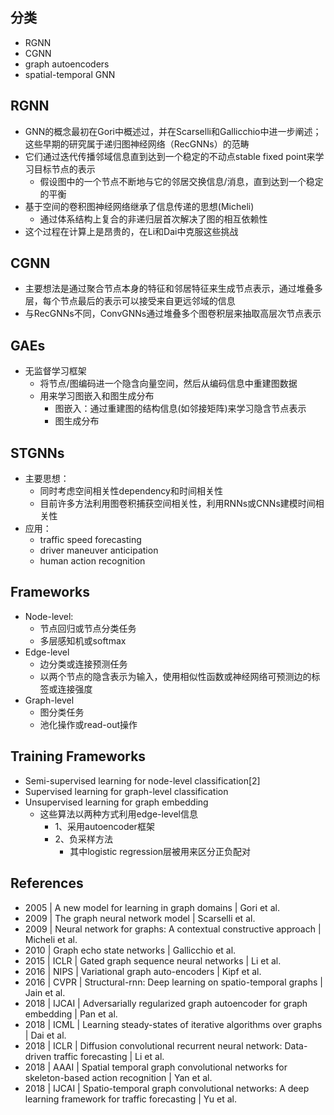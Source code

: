 ## 分类
- RGNN
- CGNN
- graph autoencoders
- spatial-temporal GNN

## RGNN
- GNN的概念最初在Gori中概述过，并在Scarselli和Gallicchio中进一步阐述；这些早期的研究属于递归图神经网络（RecGNNs）的范畴
- 它们通过迭代传播邻域信息直到达到一个稳定的不动点stable fixed point来学习目标节点的表示
	- 假设图中的一个节点不断地与它的邻居交换信息/消息，直到达到一个稳定的平衡
- 基于空间的卷积图神经网络继承了信息传递的思想(Micheli)
	- 通过体系结构上复合的非递归层首次解决了图的相互依赖性
- 这个过程在计算上是昂贵的，在Li和Dai中克服这些挑战

## CGNN
- 主要想法是通过聚合节点本身的特征和邻居特征来生成节点表示，通过堆叠多层，每个节点最后的表示可以接受来自更远邻域的信息
- 与RecGNNs不同，ConvGNNs通过堆叠多个图卷积层来抽取高层次节点表示

## GAEs
- 无监督学习框架
	- 将节点/图编码进一个隐含向量空间，然后从编码信息中重建图数据
	- 用来学习图嵌入和图生成分布
		- 图嵌入：通过重建图的结构信息(如邻接矩阵)来学习隐含节点表示
		- 图生成分布

## STGNNs 
- 主要思想：
	- 同时考虑空间相关性dependency和时间相关性
	- 目前许多方法利用图卷积捕获空间相关性，利用RNNs或CNNs建模时间相关性
- 应用：
	- traffic speed forecasting
	- driver maneuver anticipation
	- human action recognition

## Frameworks
- Node-level: 
	- 节点回归或节点分类任务
	- 多层感知机或softmax 
- Edge-level 
	- 边分类或连接预测任务
	- 以两个节点的隐含表示为输入，使用相似性函数或神经网络可预测边的标签或连接强度
- Graph-level 
	- 图分类任务
	- 池化操作或read-out操作

## Training Frameworks
- Semi-supervised learning for node-level classification[2] 
- Supervised learning for graph-level classification 
- Unsupervised learning for graph embedding
	- 这些算法以两种方式利用edge-level信息
		- 1、采用autoencoder框架
		- 2、负采样方法
			- 其中logistic regression层被用来区分正负配对


## References
- 2005 | A new model for learning in graph domains | Gori et al.
- 2009 | The graph neural network model | Scarselli et al.
- 2009 | Neural network for graphs: A contextual constructive approach | Micheli et al.
- 2010 | Graph echo state networks | Gallicchio et al.
- 2015 | ICLR | Gated graph sequence neural networks | Li et al.
- 2016 | NIPS | Variational graph auto-encoders | Kipf et al.
- 2016 | CVPR | Structural-rnn: Deep learning on spatio-temporal graphs | Jain et al.
- 2018 | IJCAI | Adversarially regularized graph autoencoder for graph embedding | Pan et al.
- 2018 | ICML | Learning steady-states of iterative algorithms over graphs | Dai et al.
- 2018 | ICLR | Diffusion convolutional recurrent neural network: Data-driven traffic forecasting | Li et al.
- 2018 | AAAI | Spatial temporal graph convolutional networks for skeleton-based action recognition | Yan et al.
- 2018 | IJCAI | Spatio-temporal graph convolutional networks: A deep learning framework for traffic forecasting | Yu et al.





